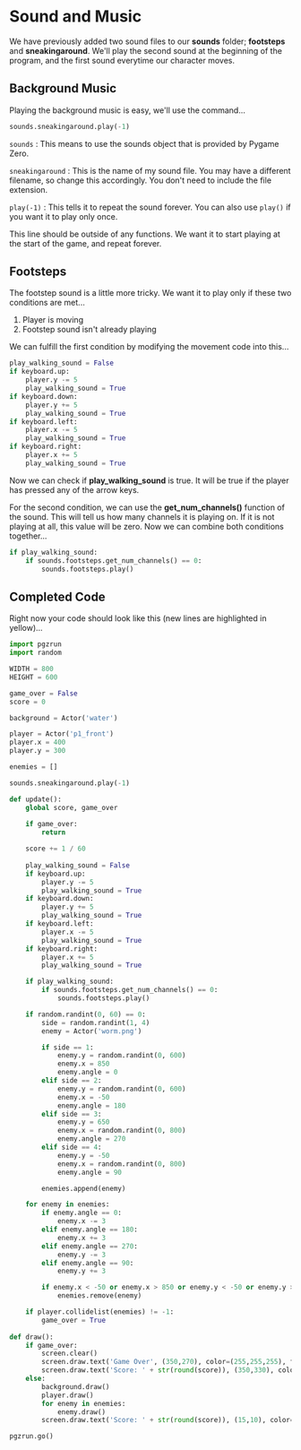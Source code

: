 # Sound and Music

We have previously added two sound files to our **sounds** folder; **footsteps** and **sneakingaround**. We'll play the second sound at the beginning of the program, and the first sound everytime our character moves.

## Background Music

Playing the background music is easy, we'll use the command...

```python
sounds.sneakingaround.play(-1)
```

```sounds``` : This means to use the sounds object that is provided by Pygame Zero.

```sneakingaround``` : This is the name of my sound file. You may have a different filename, so change this accordingly. You don't need to include the file extension.

```play(-1)``` : This tells it to repeat the sound forever. You can also use ```play()``` if you want it to play only once.

This line should be outside of any functions. We want it to start playing at the start of the game, and repeat forever.

## Footsteps

The footstep sound is a little more tricky. We want it to play only if these two conditions are met...

1. Player is moving
2. Footstep sound isn't already playing

We can fulfill the first condition by modifying the movement code into this...

```python
play_walking_sound = False
if keyboard.up:
    player.y -= 5
    play_walking_sound = True
if keyboard.down:
    player.y += 5
    play_walking_sound = True
if keyboard.left:
    player.x -= 5
    play_walking_sound = True
if keyboard.right:
    player.x += 5
    play_walking_sound = True
```

Now we can check if **play_walking_sound** is true. It will be true if the player has pressed any of the arrow keys.

For the second condition, we can use the **get_num_channels()** function of the sound. This will tell us how many channels it is playing on. If it is not playing at all, this value will be zero. Now we can combine both conditions together...

```python
if play_walking_sound:
    if sounds.footsteps.get_num_channels() == 0:
        sounds.footsteps.play()
```

## Completed Code

Right now your code should look like this (new lines are highlighted in yellow)...

```python hl_lines="18 28 31 34 37 40 42 43 44"
import pgzrun
import random

WIDTH = 800
HEIGHT = 600

game_over = False
score = 0

background = Actor('water')

player = Actor('p1_front')
player.x = 400
player.y = 300

enemies = []

sounds.sneakingaround.play(-1)

def update():
    global score, game_over
    
    if game_over:
        return

    score += 1 / 60
    
    play_walking_sound = False
    if keyboard.up:
        player.y -= 5
        play_walking_sound = True
    if keyboard.down:
        player.y += 5
        play_walking_sound = True
    if keyboard.left:
        player.x -= 5
        play_walking_sound = True
    if keyboard.right:
        player.x += 5
        play_walking_sound = True

    if play_walking_sound:
        if sounds.footsteps.get_num_channels() == 0:
            sounds.footsteps.play()

    if random.randint(0, 60) == 0:
        side = random.randint(1, 4)
        enemy = Actor('worm.png')

        if side == 1:
            enemy.y = random.randint(0, 600)
            enemy.x = 850
            enemy.angle = 0
        elif side == 2:
            enemy.y = random.randint(0, 600)
            enemy.x = -50
            enemy.angle = 180
        elif side == 3:
            enemy.y = 650
            enemy.x = random.randint(0, 800)
            enemy.angle = 270
        elif side == 4:
            enemy.y = -50
            enemy.x = random.randint(0, 800)
            enemy.angle = 90

        enemies.append(enemy)

    for enemy in enemies:
        if enemy.angle == 0:
            enemy.x -= 3
        elif enemy.angle == 180:
            enemy.x += 3
        elif enemy.angle == 270:
            enemy.y -= 3
        elif enemy.angle == 90:
            enemy.y += 3

        if enemy.x < -50 or enemy.x > 850 or enemy.y < -50 or enemy.y > 650:
            enemies.remove(enemy)

    if player.collidelist(enemies) != -1:
        game_over = True
    
def draw():
    if game_over:
        screen.clear()
        screen.draw.text('Game Over', (350,270), color=(255,255,255), fontsize=30)
        screen.draw.text('Score: ' + str(round(score)), (350,330), color=(255,255,255), fontsize=30)
    else:
        background.draw()
        player.draw()
        for enemy in enemies:
            enemy.draw()
        screen.draw.text('Score: ' + str(round(score)), (15,10), color=(255,255,255), fontsize=30)

pgzrun.go()
```